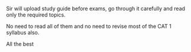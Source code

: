 Sir will upload study guide before exams, go through it carefully and read only the required topics.

No need to read all of them and no need to revise most of the CAT 1 syllabus also.

All the best
